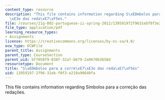```yaml
---
content_type: resource
description: "This file contains information regarding S\xEDmbolos para a corre\xE7\
  \xE3o das reda\xE7\xF5es."
file: /courses/21g-802-portuguese-ii-spring-2012/139591972f9631ebf0f3e219a90640fa_MIT21G_802S12_symboles.pdf
file_type: application/pdf
learning_resource_types:
- Assignments
license: https://creativecommons.org/licenses/by-nc-sa/4.0/
ocw_type: OCWFile
parent_title: Assignments
parent_type: CourseSection
parent_uid: bff058f9-038f-32a7-b679-2a9670b3658d
resourcetype: Document
title: "S\xEDmbolos para a corre\xE7\xE3o das reda\xE7\xF5es"
uid: 13959197-2f96-31eb-f0f3-e219a90640fa
---
```

This file contains information regarding Símbolos para a correção das redações.